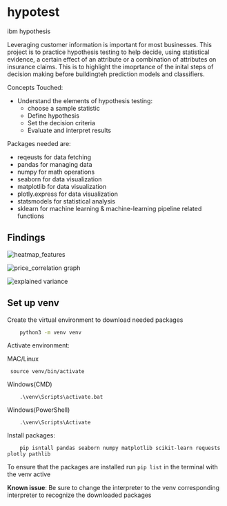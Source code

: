 # hypotest
ibm hypothesis 

Leveraging customer information is important for most businesses. This project is to practice hypothesis testing to help decide, using statistical evidence, a certain effect of an attribute or a combination of attributes on insurance claims. This is to highlight the imoprtance of the inital steps of decision making before buildingteh prediction models and classifiers.

Concepts Touched:
- Understand the elements of hypothesis testing:
    - choose a sample statistic
    - Define hypothesis
    - Set the decision criteria
    - Evaluate and interpret results

Packages needed are:
- reqeusts for data fetching 
- pandas for managing data
- numpy for math operations
- seaborn for data visualization
- matplotlib for data visualization
- plotly.express for data visualization
- statsmodels for statistical analysis
- sklearn for machine learning & machine-learning pipeline related functions

## Findings
![heatmap_features]()


![price_correlation graph]()


![explained variance]()



## Set up venv
Create the virtual environment to download needed packages
```bash
    python3 -m venv venv
```
Activate environment:

MAC/Linux
``` 
 source venv/bin/activate 
```
Windows(CMD)
```
    .\venv\Scripts\activate.bat
```
Windows(PowerShell)
```
    .\venv\Scripts\Activate
```

Install packages:
```
    pip isntall pandas seaborn numpy matplotlib scikit-learn requests plotly pathlib
```

To ensure that the packages are installed run `pip list` in the terminal with the venv active

**Known issue**:
    Be sure to change the interpreter to the venv corresponding interpreter to recognize the downloaded packages